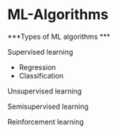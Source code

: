 # ML-Algorithms

***Types of ML algorithms *** 

Supervised learning

- Regression
- Classification

Unsupervised learning

Semisupervised learning

Reinforcement learning 

